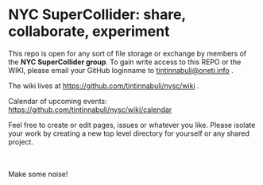 # NYC SuperCollider: share, collaborate, experiment


This repo is open for any sort of file storage or exchange by members of
the **NYC SuperCollider group**.
To gain write access to this REPO or the WIKI, please email your GitHub
loginname to tintinnabuli@oneti.info .


The wiki lives at https://github.com/tintinnabuli/nysc/wiki .

Calendar of upcoming events: https://github.com/tintinnabuli/nysc/wiki/calendar


Feel free to create or edit pages, issues or whatever you like.  Please
isolate your work by creating a new top level directory for yourself or any
shared project.



<br> <br>
Make some noise!

